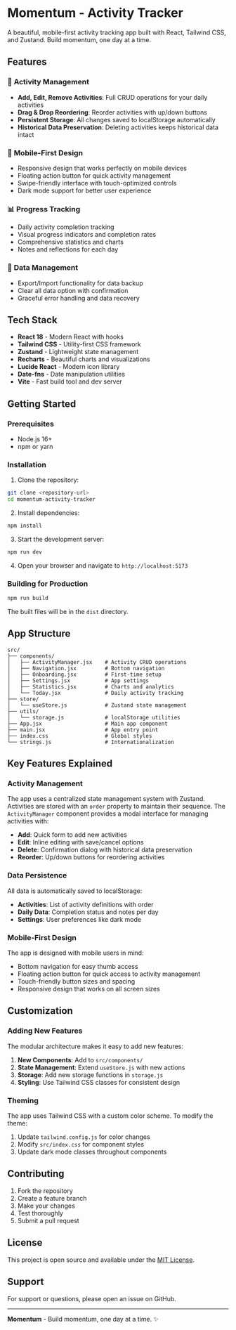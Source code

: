 # Momentum - Activity Tracker

A beautiful, mobile-first activity tracking app built with React, Tailwind CSS, and Zustand. Build momentum, one day at a time.

## Features

### 🎯 **Activity Management**
- **Add, Edit, Remove Activities**: Full CRUD operations for your daily activities
- **Drag & Drop Reordering**: Reorder activities with up/down buttons
- **Persistent Storage**: All changes saved to localStorage automatically
- **Historical Data Preservation**: Deleting activities keeps historical data intact

### 📱 **Mobile-First Design**
- Responsive design that works perfectly on mobile devices
- Floating action button for quick activity management
- Swipe-friendly interface with touch-optimized controls
- Dark mode support for better user experience

### 📊 **Progress Tracking**
- Daily activity completion tracking
- Visual progress indicators and completion rates
- Comprehensive statistics and charts
- Notes and reflections for each day

### 🔄 **Data Management**
- Export/Import functionality for data backup
- Clear all data option with confirmation
- Graceful error handling and data recovery

## Tech Stack

- **React 18** - Modern React with hooks
- **Tailwind CSS** - Utility-first CSS framework
- **Zustand** - Lightweight state management
- **Recharts** - Beautiful charts and visualizations
- **Lucide React** - Modern icon library
- **Date-fns** - Date manipulation utilities
- **Vite** - Fast build tool and dev server

## Getting Started

### Prerequisites
- Node.js 16+ 
- npm or yarn

### Installation

1. Clone the repository:
```bash
git clone <repository-url>
cd momentum-activity-tracker
```

2. Install dependencies:
```bash
npm install
```

3. Start the development server:
```bash
npm run dev
```

4. Open your browser and navigate to `http://localhost:5173`

### Building for Production

```bash
npm run build
```

The built files will be in the `dist` directory.

## App Structure

```
src/
├── components/
│   ├── ActivityManager.jsx    # Activity CRUD operations
│   ├── Navigation.jsx         # Bottom navigation
│   ├── Onboarding.jsx         # First-time setup
│   ├── Settings.jsx           # App settings
│   ├── Statistics.jsx         # Charts and analytics
│   └── Today.jsx              # Daily activity tracking
├── store/
│   └── useStore.js            # Zustand state management
├── utils/
│   └── storage.js             # localStorage utilities
├── App.jsx                    # Main app component
├── main.jsx                   # App entry point
├── index.css                  # Global styles
└── strings.js                 # Internationalization
```

## Key Features Explained

### Activity Management
The app uses a centralized state management system with Zustand. Activities are stored with an `order` property to maintain their sequence. The `ActivityManager` component provides a modal interface for managing activities with:

- **Add**: Quick form to add new activities
- **Edit**: Inline editing with save/cancel options
- **Delete**: Confirmation dialog with historical data preservation
- **Reorder**: Up/down buttons for reordering activities

### Data Persistence
All data is automatically saved to localStorage:
- **Activities**: List of activity definitions with order
- **Daily Data**: Completion status and notes per day
- **Settings**: User preferences like dark mode

### Mobile-First Design
The app is designed with mobile users in mind:
- Bottom navigation for easy thumb access
- Floating action button for quick access to activity management
- Touch-friendly button sizes and spacing
- Responsive design that works on all screen sizes

## Customization

### Adding New Features
The modular architecture makes it easy to add new features:

1. **New Components**: Add to `src/components/`
2. **State Management**: Extend `useStore.js` with new actions
3. **Storage**: Add new storage functions in `storage.js`
4. **Styling**: Use Tailwind CSS classes for consistent design

### Theming
The app uses Tailwind CSS with a custom color scheme. To modify the theme:

1. Update `tailwind.config.js` for color changes
2. Modify `src/index.css` for component styles
3. Update dark mode classes throughout components

## Contributing

1. Fork the repository
2. Create a feature branch
3. Make your changes
4. Test thoroughly
5. Submit a pull request

## License

This project is open source and available under the [MIT License](LICENSE).

## Support

For support or questions, please open an issue on GitHub.

---

**Momentum** - Build momentum, one day at a time. ✨